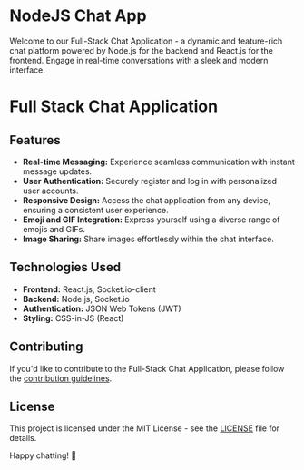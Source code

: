 # NodeJS Chat App

Welcome to our Full-Stack Chat Application - a dynamic and feature-rich chat platform powered by Node.js for the backend and React.js for the frontend. Engage in real-time conversations with a sleek and modern interface.

<h1>Full Stack Chat Application</h1>

## Features

- **Real-time Messaging:** Experience seamless communication with instant message updates.
- **User Authentication:** Securely register and log in with personalized user accounts.
- **Responsive Design:** Access the chat application from any device, ensuring a consistent user experience.
- **Emoji and GIF Integration:** Express yourself using a diverse range of emojis and GIFs.
- **Image Sharing:** Share images effortlessly within the chat interface.

## Technologies Used

- **Frontend:** React.js, Socket.io-client
- **Backend:** Node.js, Socket.io
- **Authentication:** JSON Web Tokens (JWT)
- **Styling:** CSS-in-JS (React)

## Contributing

If you'd like to contribute to the Full-Stack Chat Application, please follow the [contribution guidelines](CONTRIBUTING.md).

## License

This project is licensed under the MIT License - see the [LICENSE](LICENSE) file for details.

Happy chatting! 🚀
